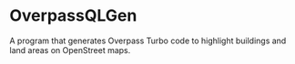 # OverpassQLGen
A program that generates Overpass Turbo code to highlight buildings and land areas on OpenStreet maps.

